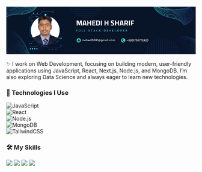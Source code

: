 ![Cover](https://raw.githubusercontent.com/mahedihsharif/mahedihsharif/refs/heads/main/assets/images/mahedi%20h%20sharif.png)


✨ I work on Web Development, focusing on building modern, user-friendly applications using JavaScript, React, Next.js, Node.js, and MongoDB. I’m also exploring Data Science and always eager to learn new technologies.

### 🚀 Technologies I Use  
![JavaScript](https://img.shields.io/badge/JavaScript-F7DF1E?logo=javascript&logoColor=black)  
![React](https://img.shields.io/badge/React-20232A?logo=react&logoColor=61DAFB)  
![Node.js](https://img.shields.io/badge/Node.js-43853D?logo=node.js&logoColor=white)  
![MongoDB](https://img.shields.io/badge/MongoDB-4EA94B?logo=mongodb&logoColor=white)  
![TailwindCSS](https://img.shields.io/badge/Tailwind_CSS-38B2AC?logo=tailwind-css&logoColor=white)  

### 🛠️ My Skills  
<img src="https://cdn.jsdelivr.net/gh/devicons/devicon/icons/javascript/javascript-original.svg" width="40"/>  
<img src="https://cdn.jsdelivr.net/gh/devicons/devicon/icons/react/react-original.svg" width="40"/>  
<img src="https://cdn.jsdelivr.net/gh/devicons/devicon/icons/nodejs/nodejs-original.svg" width="40"/>  
<img src="https://cdn.jsdelivr.net/gh/devicons/devicon/icons/mongodb/mongodb-original.svg" width="40"/>  
